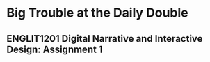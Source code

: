 # Big Trouble at the Daily Double

## ENGLIT1201 Digital Narrative and Interactive Design: Assignment 1
